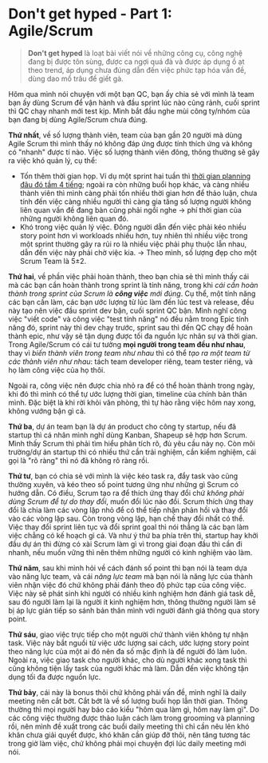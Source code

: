 # Don't get hyped - Part 1: Agile/Scrum

> **Don't get hyped** là loạt bài viết nói về những công cụ, công nghệ đang bị được tôn sùng, được ca ngợi quá đà và được áp dụng ồ ạt theo trend, áp dụng chưa đúng dẫn đến việc phức tạp hóa vấn đề, dùng dao mổ trâu để giết gà.

Hôm qua mình nói chuyện với một bạn QC, bạn ấy chia sẻ với mình là team bạn ấy dùng Scrum để vận hành và đầu sprint lúc nào cũng rảnh, cuối sprint thì QC chạy nhanh mới test kịp. Mình bắt đầu nghe mùi công ty/nhóm của bạn đang bị dùng Agile/Scrum chưa đúng.

**Thứ nhất**, về số lượng thành viên, team của bạn gần 20 người mà dùng Agile Scrum thì mình thấy nó không đáp ứng được tính thích ứng và không có "nhanh" được tí nào. Việc số lượng thành viên đông, thông thường sẽ gây ra việc khó quản lý, cụ thể:

- Tốn thêm thời gian họp. Ví dụ một sprint hai tuần thì [thời gian planning đâu đó tầm 4 tiếng](https://www.wrike.com/scrum-guide/faq/what-is-sprint-planning-timebox/); ngoài ra còn những buổi họp khác, và càng nhiều thành viên thì mình càng phải tốn nhiều thời gian hơn để thảo luận, chưa tính đến việc càng nhiều người thì càng gia tăng số lượng người không liên quan vấn đề đang bàn cũng phải ngồi nghe -> phí thời gian của những người không liên quan đó.
- Khó trong việc quản lý việc. Đông người dẫn đến việc phải kéo nhiều story point hơn vì workloads nhiều hơn, tuy nhiên thì nhiều việc trong một sprint thường gây ra rủi ro là nhiều việc phải phụ thuộc lẫn nhau, dẫn đến việc này phải chờ việc kia.
-> Theo mình, số lượng đẹp cho một Scrum Team là 5±2.

**Thứ hai**, về phần việc phải hoàn thành, theo bạn chia sẻ thì mình thấy cái mà các bạn cần hoàn thành trong sprint là tính năng, trong khi *cái cần hoàn thành trong sprint của Scrum là **công việc** mới đúng*. Cụ thể, một tính năng các bạn cần làm, các bạn ước lượng từ lúc làm đến lúc test và release, đều này tạo nên việc đầu sprint dev bận, cuối sprint QC bận. Mình nghĩ công việc "viết code" và công việc "test tính năng" nó đều nằm trong Epic tính năng đó, sprint này thì dev chạy trước, sprint sau thì đến QC chạy để hoàn thành epic, như vậy sẽ tận dụng được tối đa nguồn lực nhân sự và thời gian. Trong Agile/Scrum có cái tư tưởng **mọi người trong team đều như nhau**, thay vì *biến thành viên trong team như nhau* thì có thể *tạo ra một team từ các thành viên như nhau*: tách team developer riêng, team tester riêng, và họ làm công việc của họ thôi.

Ngoài ra, công việc nên được chia nhỏ ra để có thể hoàn thành trong ngày, khi đó thì mình có thể tự ước lượng thời gian, timeline của chính bản thân mình. Đặc biệt là khi rời khỏi văn phòng, thì tự hào rằng việc hôm nay xong, không vướng bận gì cả.

**Thứ ba**, dự án team bạn là dự án product cho công ty startup, nếu đã startup thì cá nhân mình nghĩ dùng Kanban, Shapeup sẽ hợp hơn Scrum. Mình thấy Scrum thì phải tìm hiểu phân tích rõ, đủ yêu cầu này nọ. Còn môi trường/dự án startup thì có nhiều thứ cần trải nghiệm, cần kiểm nghiệm, cái gọi là "rõ ràng" thì nó đã không rõ ràng rồi.

**Thứ tư**, bạn có chia sẻ với mình là việc kéo task ra, đẩy task vào cũng thường xuyên, và kéo theo số point tương ứng như những gì Scrum có hướng dẫn. Có điều, Scrum tạo ra để thích ứng thay đổi chứ *không phải dùng Scrum để tự do thay đổi*, muốn đổi lúc nào đổi. Scrum thích ứng thay đổi là chia làm các vòng lặp nhỏ để có thể tiếp nhận phản hồi và thay đổi vào các vòng lặp sau. Còn trong vòng lặp, hạn chế thay đổi nhất có thể. Việc thay đổi sprint liên tục và đổi sprint goal thì nói thẳng là các bạn làm việc chẳng có kế hoạch gì cả. Và như ý thứ ba phía trên thì, startup hay khởi đầu dự án thì đừng có xài Scrum làm gì vì trong giai đoạn đầu thì cần đi nhanh, nếu muốn vững thì nên thêm những người có kinh nghiệm vào làm.

**Thứ năm**, sau khi mình hỏi về cách đánh số point thì bạn nói là team dựa vào năng lực team, và cái *năng lực team* mà bạn nói là năng lực của thành viên nhận việc đó chứ không phải đánh theo độ phức tạp của công việc. Việc này sẽ phát sinh khi người có nhiều kinh nghiệm hơn đánh giá task dễ, sau đó người làm lại là người ít kinh nghiệm hơn, thông thường người làm sẽ bị áp lực gián tiếp so sánh bản thân mình với người đánh giá thông qua story point.

**Thứ sáu**, giao việc trực tiếp cho một người chứ thành viên không tự nhận task. Việc này bắt nguồi từ việc ước lượng sai cách, ước lượng story point theo năng lực của một ai đó nên đa số mặc định là để người đó làm luôn. Ngoài ra, việc giao task cho người khác, cho dù người khác xong task thì cũng không tiện lấy task của người khác mà làm. Dẫn đến việc không tận dụng tối đa được nguồn lực.

**Thứ bảy**, cái này là bonus thôi chứ không phải vấn đề, mình nghĩ là daily meeting nên cắt bớt. Cắt bớt là về số lượng buổi họp lẫn thời gian. Thông thường thì mọi người hay báo cáo kiểu "hôm qua làm gì, hôm nay làm gì". Do các công việc thường được thảo luận cách làm trong grooming và planning rồi, nên mình đề xuất trong các buổi daily meeting thì chỉ cần nêu lên khó khăn chưa giải quyết được, khó khăn cần giúp đỡ thôi, nên tăng tương tác trong giờ làm việc, chứ không phải mọi chuyện đợi lúc daily meeting mới nói.
